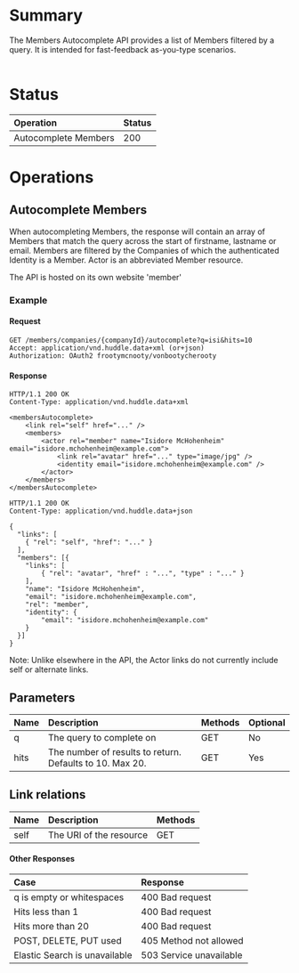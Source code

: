 # Summary #

The Members Autocomplete API provides a list of Members filtered by a query. It is intended for fast-feedback as-you-type scenarios.

|  |
|:-|



# Status #
| **Operation** | **Status** |
|:--------------|:-----------|
|Autocomplete Members|200         |

# Operations #

## Autocomplete Members ##

When autocompleting Members, the response will contain an array of Members that match the query across the start of firstname, lastname or email. Members are filtered by the Companies of which the authenticated Identity is a Member. Actor is an abbreviated Member resource.

The API is hosted on its own website 'member'

### Example ###

#### Request ####

```
GET /members/companies/{companyId}/autocomplete?q=isi&hits=10
Accept: application/vnd.huddle.data+xml (or+json)
Authorization: OAuth2 frootymcnooty/vonbootycherooty
```

#### Response ####
```
HTTP/1.1 200 OK
Content-Type: application/vnd.huddle.data+xml
```
```
<membersAutocomplete>
    <link rel="self" href="..." />
    <members>
        <actor rel="member" name="Isidore McHohenheim" email="isidore.mchohenheim@example.com">
            <link rel="avatar" href="..." type="image/jpg" />
            <identity email="isidore.mchohenheim@example.com" />
        </actor>
    </members>
</membersAutocomplete>
```
```
HTTP/1.1 200 OK
Content-Type: application/vnd.huddle.data+json
```
```
{
  "links": [
    { "rel": "self", "href": "..." }
  ],
  "members": [{
    "links": [
        { "rel": "avatar", "href" : "...", "type" : "..." }
    ],
    "name": "Isidore McHohenheim",
    "email": "isidore.mchohenheim@example.com",
    "rel": "member",
    "identity": {
        "email": "isidore.mchohenheim@example.com"
    }
  }]
}
```

Note: Unlike elsewhere in the API, the Actor links do not currently include self or alternate links.

## Parameters ##
| **Name** | **Description** | **Methods** | **Optional** |
|:---------|:----------------|:------------|:-------------|
| q        | The query to complete on | GET         | No           |
| hits     | The number of results to return. Defaults to 10. Max 20. | GET         | Yes          |

## Link relations ##
| **Name** | **Description** | **Methods** |
|:---------|:----------------|:------------|
| self     | The URI of the resource | GET         |

#### Other Responses ####

|Case|Response|
|:---|:-------|
|q is empty or whitespaces|400 Bad request|
|Hits less than 1 |400 Bad request|
|Hits more than 20|400 Bad request|
|POST, DELETE, PUT used|405 Method not allowed|
|Elastic Search is unavailable|503 Service unavailable|
